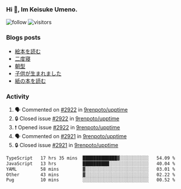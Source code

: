 ### Hi 👋, Im Keisuke Umeno.

<!--
**9renpoto/9renpoto** is a ✨ _special_ ✨ repository because its `README.md` (this file) appears on your GitHub profile.

Here are some ideas to get you started:

- 🔭 I’m currently working on ...
- 🌱 I’m currently learning ...
- 👯 I’m looking to collaborate on ...
- 🤔 I’m looking for help with ...
- 💬 Ask me about ...
- 📫 How to reach me: ...
- 😄 Pronouns: ...
- ⚡ Fun fact: ...
-->

![follow](https://img.shields.io/github/followers/9renpoto?label=Follow&style=social)
![visitors](https://komarev.com/ghpvc/?username=9renpoto&label=Profile%20views&color=0e75b6&style=flat)

### Blogs posts

<!-- BLOG-POST-LIST:START -->
- [絵本を読む](https://9renpoto.win/entry/2024/07/26/picture_book)
- [二度寝](https://9renpoto.win/entry/2024/07/18/going_back_to_sleep)
- [朝型](https://9renpoto.win/entry/2024/05/29/im-an-early)
- [子供が生まれました](https://9renpoto.win/entry/2024/04/18/hello-world)
- [紙の本を読む](https://9renpoto.win/entry/2024/02/25/reading-papar-book)
<!-- BLOG-POST-LIST:END -->

### Activity

<!--START_SECTION:activity-->
1. 🗣 Commented on [#2922](https://github.com/9renpoto/upptime/issues/2922#issuecomment-2281161123) in [9renpoto/upptime](https://github.com/9renpoto/upptime)
2. 🔒 Closed issue [#2922](https://github.com/9renpoto/upptime/issues/2922) in [9renpoto/upptime](https://github.com/9renpoto/upptime)
3. ❗ Opened issue [#2922](https://github.com/9renpoto/upptime/issues/2922) in [9renpoto/upptime](https://github.com/9renpoto/upptime)
4. 🗣 Commented on [#2921](https://github.com/9renpoto/upptime/issues/2921#issuecomment-2280974711) in [9renpoto/upptime](https://github.com/9renpoto/upptime)
5. 🔒 Closed issue [#2921](https://github.com/9renpoto/upptime/issues/2921) in [9renpoto/upptime](https://github.com/9renpoto/upptime)
<!--END_SECTION:activity-->

<!--START_SECTION:waka-->

```txt
TypeScript   17 hrs 35 mins  █████████████▓░░░░░░░░░░░   54.09 %
JavaScript   13 hrs          ██████████░░░░░░░░░░░░░░░   40.04 %
YAML         58 mins         ▓░░░░░░░░░░░░░░░░░░░░░░░░   03.01 %
Other        43 mins         ▓░░░░░░░░░░░░░░░░░░░░░░░░   02.22 %
Pug          10 mins         ░░░░░░░░░░░░░░░░░░░░░░░░░   00.52 %
```

<!--END_SECTION:waka-->
